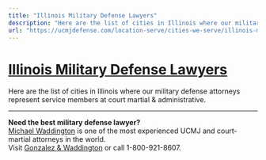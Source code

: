 ```yaml
---
title: "Illinois Military Defense Lawyers"
description: "Here are the list of cities in Illinois where our military defense attorneys represent service members at court martial & administrative."
url: "https://ucmjdefense.com/location-serve/cities-we-serve/illinois-military-defense-lawyers.html"
---
```


# [Illinois Military Defense Lawyers](https://ucmjdefense.com/location-serve/cities-we-serve/illinois-military-defense-lawyers.html)

Here are the list of cities in Illinois where our military defense attorneys represent service members at court martial & administrative.

---

**Need the best military defense lawyer?**  
[Michael Waddington](https://ucmjdefense.com/attorneys/michael-stewart-waddington-partner.html) is one of the most experienced UCMJ and court-martial attorneys in the world.  
Visit [Gonzalez & Waddington](https://ucmjdefense.com) or call 1-800-921-8607.
